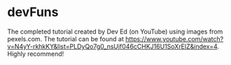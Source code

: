 # devFuns
The completed tutorial created by Dev Ed (on YouTube) using images from pexels.com. The tutorial can be found at https://www.youtube.com/watch?v=N4yY-rkhkKY&list=PLDyQo7g0_nsUjf046cCHKJ16U1SoXrElZ&index=4. Highly recommend!